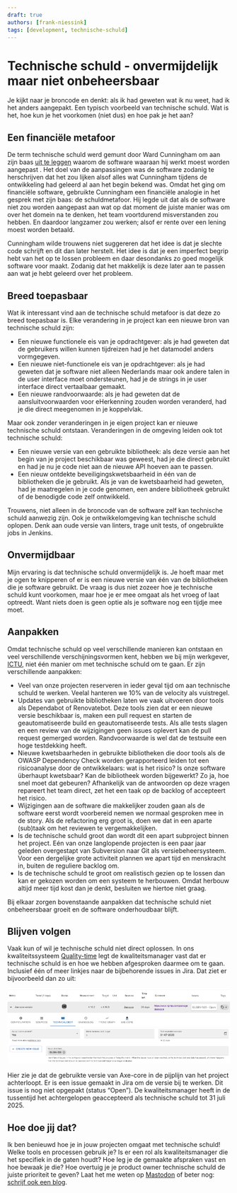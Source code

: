 ```yaml
---
draft: true
authors: [frank-niessink]
tags: [development, technische-schuld]
---
```

# Technische schuld - onvermijdelijk maar niet onbeheersbaar

Je kijkt naar je broncode en denkt: als ik had geweten wat ik nu weet, had ik het anders aangepakt. Een typisch voorbeeld van technische schuld. Wat is het, hoe kun je het voorkomen (niet dus) en hoe pak je het aan?

<!-- truncate -->

## Een financiële metafoor

De term technische schuld werd gemunt door Ward Cunningham om aan zijn baas [uit te leggen](https://wiki.c2.com/?WardExplainsDebtMetaphor) waarom de software waaraan hij werkt moest worden aangepast . Het doel van de aanpassingen was de software zodanig te herschrijven dat het zou lijken alsof alles wat Cunningham tijdens de ontwikkeling had geleerd al aan het begin bekend was. Omdat het ging om financiële software, gebruikte Cunningham een financiële analogie in het gesprek met zijn baas: de schuldmetafoor. Hij legde uit dat als de software niet zou worden aangepast aan wat op dat moment de juiste manier was om over het domein na te denken, het team voortdurend misverstanden zou hebben. En daardoor langzamer zou werken; alsof er rente over een lening moest worden betaald.

Cunningham wilde trouwens niet suggereren dat het idee is dat je slechte code schrijft en dit dan later herstelt. Het idee is dat je een imperfect begrip hebt van het op te lossen probleem en daar desondanks zo goed mogelijk software voor maakt. Zodanig dat het makkelijk is deze later aan te passen aan wat je hebt geleerd over het probleem.

## Breed toepasbaar

Wat ik interessant vind aan de technische schuld metafoor is dat deze zo breed toepasbaar is. Elke verandering in je project kan een nieuwe bron van technische schuld zijn:

- Een nieuwe functionele eis van je opdrachtgever: als je had geweten dat de gebruikers willen kunnen tijdreizen had je het datamodel anders vormgegeven.
- Een nieuwe niet-functionele eis van je opdrachtgever: als je had geweten dat je software niet alleen Nederlands maar ook andere talen in de user interface moet ondersteunen, had je de strings in je user interface direct vertaalbaar gemaakt.
- Een nieuwe randvoorwaarde: als je had geweten dat de aansluitvoorwaarden voor eHerkenning zouden worden veranderd, had je die direct meegenomen in je koppelvlak.

Maar ook zonder veranderingen in je eigen project kan er nieuwe technische schuld ontstaan. Veranderingen in de omgeving leiden ook tot technische schuld:

- Een nieuwe versie van een gebruikte bibliotheek: als deze versie aan het begin van je project beschikbaar was geweest, had je die direct gebruikt en had je nu je code niet aan de nieuwe API hoeven aan te passen.
- Een nieuw ontdekte beveiligingskwetsbaarheid in één van de bibliotheken die je gebruikt. Als je van de kwetsbaarheid had geweten, had je maatregelen in je code genomen, een andere bibliotheek gebruikt of de benodigde code zelf ontwikkeld.

Trouwens, niet alleen in de broncode van de software zelf kan technische schuld aanwezig zijn. Ook je ontwikkelomgeving kan technische schuld oplopen. Denk aan oude versie van linters, trage unit tests, of ongebruikte jobs in Jenkins.

## Onvermijdbaar

Mijn ervaring is dat technische schuld onvermijdelijk is. Je hoeft maar met je ogen te knipperen of er is een nieuwe versie van één van de bibliotheken die je software gebruikt. De vraag is dus niet zozeer hoe je technische schuld kunt voorkomen, maar hoe je er mee omgaat als het vroeg of laat optreedt. Want niets doen is geen optie als je software nog een tijdje mee moet.

## Aanpakken

Omdat technische schuld op veel verschillende manieren kan ontstaan en veel verschillende verschijningsvormen kent, hebben we bij mijn werkgever, [ICTU](https://www.ictu.nl), niet één manier om met technische schuld om te gaan. Er zijn verschillende aanpakken:

- Veel van onze projecten reserveren in ieder geval tijd om aan technische schuld te werken. Veelal hanteren we 10% van de velocity als vuistregel.
- Updates van gebruikte bibliotheken laten we vaak uitvoeren door tools als Dependabot of Renovatebot. Deze tools zien dat er een nieuwe versie beschikbaar is, maken een pull request en starten de geautomatiseerde build en geautomatiseerde tests. Als alle tests slagen en een review van de wijzigingen geen issues oplevert kan de pull request gemerged worden. Randvoorwaarde is wel dat de testsuite een hoge testdekking heeft.
- Nieuwe kwetsbaarheden in gebruikte bibliotheken die door tools als de OWASP Dependency Check worden gerapporteerd leiden tot een risicoanalyse door de ontwikkelaars: wat is het risico? Is onze software überhaupt kwetsbaar? Kan de bibliotheek worden bijgewerkt? Zo ja, hoe snel moet dat gebeuren? Afhankelijk van de antwoorden op deze vragen repareert het team direct, zet het een taak op de backlog of accepteert het risico.
- Wijzigingen aan de software die makkelijker zouden gaan als de software eerst wordt voorbereid nemen we normaal gesproken mee in de story. Als de refactoring erg groot is, doen we dat in een aparte (sub)taak om het reviewen te vergemakkelijken.
- Is de technische schuld groot dan wordt dit een apart subproject binnen het project. Eén van onze langlopende projecten is een paar jaar geleden overgestapt van Subversion naar Git als versiebeheersysteem. Voor een dergelijke grote activiteit plannen we apart tijd en menskracht in, buiten de reguliere backlog om.
- Is de technische schuld te groot om realistisch gezien op te lossen dan kan er gekozen worden om een systeem te herbouwen. Omdat herbouw altijd meer tijd kost dan je denkt, besluiten we hiertoe niet graag.

Bij elkaar zorgen bovenstaande aanpakken dat technische schuld niet onbeheersbaar groeit en de software onderhoudbaar blijft.

## Blijven volgen

Vaak kun of wil je technische schuld niet direct oplossen. In ons kwaliteitssysteem [Quality-time](https://developer.overheid.nl/kennisbank/infra/tools/quality-time) legt de kwaliteitsmanager vast dat er technische schuld is en hoe we hebben afgesproken daarmee om te gaan. Inclusief één of meer linkjes naar de bijbehorende issues in Jira. Dat ziet er bijvoorbeeld dan zo uit:

!["Technische schuld registreren in Quality-time"](./img/technische-schuld-in-quality-time.png)

Hier zie je dat de gebruikte versie van Axe-core in de pijplijn van het project achterloopt. Er is een issue gemaakt in Jira om de versie bij te werken. Dit issue is nog niet opgepakt (status “Open”). De kwaliteitsmanager heeft in de tussentijd het achtergelopen geaccepteerd als technische schuld tot 31 juli 2025.

## Hoe doe jij dat?

Ik ben benieuwd hoe je in jouw projecten omgaat met technische schuld! Welke tools en processen gebruik je? Is er een rol als kwaliteitsmanager die het specifiek in de gaten houdt? Hoe leg je de gemaakte afspraken vast en hoe bewaak je die? Hoe overtuig je je product owner technische schuld de juiste prioriteit te geven? Laat het me weten op [Mastodon](https://fosstodon.org/@Fniessink) of beter nog: [schrijf ook een blog](https://developer.overheid.nl/contributing/gastblog-schrijven).

